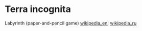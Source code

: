 # Terra incognita
Labyrinth (paper-and-pencil game) [wikipedia_en](https://en.wikipedia.org/wiki/Labyrinth_(paper-and-pencil_game)); [wikipedia_ru](https://ru.wikipedia.org/wiki/%D0%9B%D0%B0%D0%B1%D0%B8%D1%80%D0%B8%D0%BD%D1%82_(%D0%B8%D0%B3%D1%80%D0%B0_%D0%BD%D0%B0_%D0%B1%D1%83%D0%BC%D0%B0%D0%B3%D0%B5))

